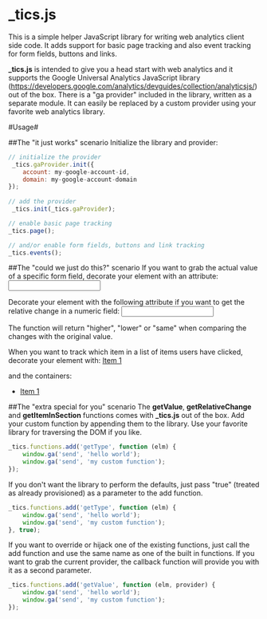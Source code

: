 _tics.js
========

This is a simple helper JavaScript library for writing web analytics client side code. It adds support for basic page tracking and also event tracking for form fields, buttons and links.

**_tics.js** is intended to give you a head start with web analytics and it supports the Google Universal Analytics JavaScript library (https://developers.google.com/analytics/devguides/collection/analyticsjs/) out of the box. There is a "ga provider" included in the library, written as a separate module. It can easily be replaced by a custom provider using your favorite web analytics library.

#Usage#

##The "it just works" scenario
Initialize the library and provider:

```javascript
// initialize the provider
 _tics.gaProvider.init({
    account: my-google-account-id,
    domain: my-google-account-domain
});
    
// add the provider       
 _tics.init(_tics.gaProvider);

// enable basic page tracking
_tics.page();

// and/or enable form fields, buttons and link tracking
_tics.events();
```

##The "could we just do this?" scenario
If you want to grab the actual value of a specific form field, decorate your element with an attribute:
<input type="text" id="my-field" name="my-field" data-val-analyze-custom="getValue" />

Decorate your element with the following attribute if you want to get the relative change in a numeric field:
<input type="text" id="my-field" name="my-field" data-val-analyze-custom="getRelativeChange" data-val-original-value="100" />

The function will return "higher", "lower" or "same" when comparing the changes with the original value.

When you want to track which item in a list of items users have clicked, decorate your element with:
<a name="my-menu-item" href="/mypage/" data-val-analyze-custom="getItemInSection">Item 1</a>

and the containers:
<div data-section="Column 2">
    <ul>
        <li data-item>
             <a name="my-menu-item" href="/mypage/" data-val-analyze-custom="getItemInSection">Item 1</a>
        </li>
    </ul>
</div>

##The "extra special for you" scenario
The **getValue**, **getRelativeChange** and **getItemInSection** functions comes with **_tics.js** out of the box. Add your custom function by appending them to the library. Use your favorite library for traversing the DOM if you like.

```javascript
_tics.functions.add('getType', function (elm) {
	window.ga('send', 'hello world');
	window.ga('send', 'my custom function');
});
```

If you don't want the library to perform the defaults, just pass "true" (treated as already provisioned) as a parameter to the add function. 

```javascript
_tics.functions.add('getType', function (elm) {
    window.ga('send', 'hello world');
    window.ga('send', 'my custom function');
}, true);
```

If you want to override or hijack one of the existing functions, just call the add function and use the same name as one of the built in functions. If you want to grab the current provider, the callback function will provide you with it as a second parameter.

```javascript
_tics.functions.add('getValue', function (elm, provider) {
    window.ga('send', 'hello world');
    window.ga('send', 'my custom function');
});
```
